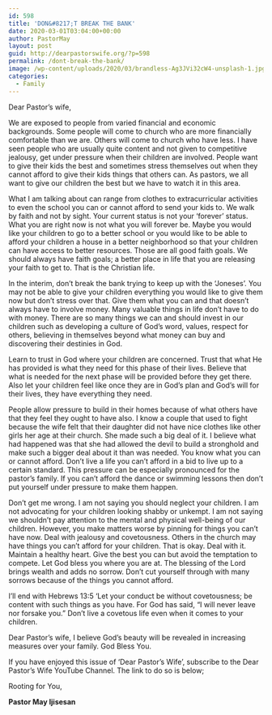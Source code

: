 ```yaml
---
id: 598
title: 'DON&#8217;T BREAK THE BANK'
date: 2020-03-01T03:04:00+00:00
author: PastorMay
layout: post
guid: http://dearpastorswife.org/?p=598
permalink: /dont-break-the-bank/
image: /wp-content/uploads/2020/03/brandless-Ag3JVi32cW4-unsplash-1.jpg
categories:
  - Family
---
```

Dear Pastor’s wife,

We are exposed to people from varied financial and economic backgrounds. Some people will come to church who are more financially comfortable than we are. Others will come to church who have less. I have seen people who are usually quite content and not given to competitive jealousy, get under pressure when their children are involved. People want to give their kids the best and sometimes stress themselves out when they cannot afford to give their kids things that others can. As pastors, we all want to give our children the best but we have to watch it in this area.

What I am talking about can range from clothes to extracurricular activities to even the school you can or cannot afford to send your kids to. We walk by faith and not by sight. Your current status is not your ‘forever’ status. What you are right now is not what you will forever be. Maybe you would like your children to go to a better school or you would like to be able to afford your children a house in a better neighborhood so that your children can have access to better resources. Those are all good faith goals. We should always have faith goals; a better place in life that you are releasing your faith to get to. That is the Christian life.

In the interim, don’t break the bank trying to keep up with the ‘Joneses’. You may not be able to give your children everything you would like to give them now but don’t stress over that. Give them what you can and that doesn’t always have to involve money. Many valuable things in life don’t have to do with money. There are so many things we can and should invest in our children such as developing a culture of God’s word, values, respect for others, believing in themselves beyond what money can buy and discovering their destinies in God.

Learn to trust in God where your children are concerned. Trust that what He has provided is what they need for this phase of their lives. Believe that what is needed for the next phase will be provided before they get there. Also let your children feel like once they are in God’s plan and God’s will for their lives, they have everything they need.

People allow pressure to build in their homes because of what others have that they feel they ought to have also. I know a couple that used to fight because the wife felt that their daughter did not have nice clothes like other girls her age at their church. She made such a big deal of it. I believe what had happened was that she had allowed the devil to build a stronghold and make such a bigger deal about it than was needed. You know what you can or cannot afford. Don’t live a life you can’t afford in a bid to live up to a certain standard. This pressure can be especially pronounced for the pastor’s family. If you can’t afford the dance or swimming lessons then don’t put yourself under pressure to make them happen.

Don’t get me wrong. I am not saying you should neglect your children. I am not advocating for your children looking shabby or unkempt. I am not saying we shouldn’t pay attention to the mental and physical well-being of our children. However, you make matters worse by pinning for things you can’t have now. Deal with jealousy and covetousness. Others in the church may have things you can’t afford for your children. That is okay. Deal with it. Maintain a healthy heart. Give the best you can but avoid the temptation to compete. Let God bless you where you are at. The blessing of the Lord brings wealth and adds no sorrow. Don’t cut yourself through with many sorrows because of the things you cannot&nbsp;afford.

I’ll end with Hebrews 13:5 ‘Let your conduct be without covetousness; be content with such things as you have. For God has said, “I will never leave nor forsake you.” Don’t live a covetous life even when it comes to your children.

Dear Pastor’s wife, I believe God’s beauty will be revealed in increasing measures over your family. God Bless You.

If you have enjoyed this issue of ‘Dear Pastor’s Wife’, subscribe to the Dear Pastor’s Wife YouTube Channel. The link to do so is below;

Rooting for You,

**Pastor May Ijisesan**
